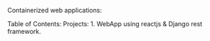 Containerized web applications:

Table of Contents:
  Projects:
    1. WebApp using reactjs & Django rest framework.
    
